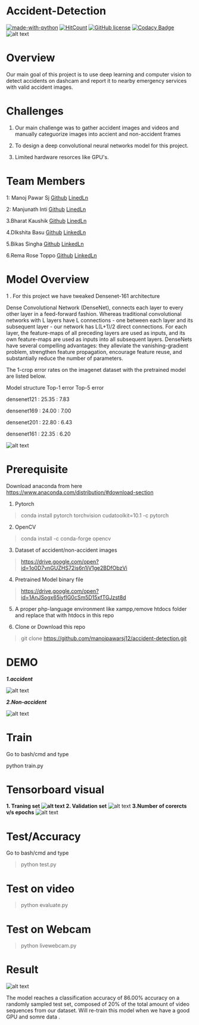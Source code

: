 # Accident-Detection
[![made-with-python](https://img.shields.io/badge/Made%20with-Python-1f425f.svg)](https://www.python.org/)
[![HitCount](http://hits.dwyl.com/manojpawarsj12/accident-detection.svg)](http://hits.dwyl.com/manojpawarsj12/accident-detection)
[![GitHub license](https://img.shields.io/github/license/Naereen/StrapDown.js.svg)](https://github.com/Naereen/StrapDown.js/blob/master/LICENSE)
[![Codacy Badge](https://api.codacy.com/project/badge/Grade/8e257c8d07a74dba891cfb03cd18d76f)](https://www.codacy.com/manual/manojpawarsj12/accident-detection?utm_source=github.com&amp;utm_medium=referral&amp;utm_content=manojpawarsj12/accident-detection&amp;utm_campaign=Badge_Grade)
![alt text](https://raw.githubusercontent.com/manojpawarsj12/accident-detection/master/htdocs/1.png)
# Overview 
Our main goal of this project is to use deep learning and computer vision to detect accidents on dashcam and report it to nearby emergency services with valid accident images.


# Challenges 
1. Our main challenge was to gather accident images and videos and manually categuorize images into accient and non-accident frames

2. To design a deep convolutional neural networks model for this project.

3. Limited hardware resorces like GPU's.
# Team Members
1: Manoj Pawar Sj [Github](https://github.com/manojpawarsj12) [LinedLn](https://www.linkedin.com/in/manojpawarsj)

2: Manjunath Inti [Github](https://github.com/intimanjunath) [LinedLn](https://www.linkedin.com/in/manjunath-i-7b7bb3190)

3.Bharat Kaushik [Github](https://github.com/bharatkaushik9194) [LinedLn](https://www.linkedin.com/in/bharat-kaushik-562887191)

4.DIkshita Basu [Github](https://github.com/hiyabose) [LinkedLn](https://www.linkedin.com/in/dikshita-basu-a74ab2173)

5.Bikas Singha [Github](https://github.com/bikas17080) [LinkedLn](https://www.linkedin.com/in/bikash-singha-28733518a)

6.Rema Rose Toppo [Github](https://github.com/ReemaRoseToppo) [LinkedLn](https://www.linkedin.com/in/udacitystudentreema-rose-toppo)

# Model Overview
1 . For this project we have tweaked Densenet-161 architecture

Dense Convolutional Network (DenseNet), connects each layer to every other layer in a feed-forward fashion. Whereas traditional convolutional networks with L layers have L connections - one between each layer and its subsequent layer - our network has L(L+1)/2 direct connections. For each layer, the feature-maps of all preceding layers are used as inputs, and its own feature-maps are used as inputs into all subsequent layers. DenseNets have several compelling advantages: they alleviate the vanishing-gradient problem, strengthen feature propagation, encourage feature reuse, and substantially reduce the number of parameters.

The 1-crop error rates on the imagenet dataset with the pretrained model are listed below.

Model structure    Top-1 error    Top-5 error

densenet121  :  25.35   : 7.83

densenet169  :  24.00   : 7.00

densenet201  :  22.80   : 6.43

densenet161  :  22.35   : 6.20

![alt text](https://raw.githubusercontent.com/manojpawarsj12/accident-detection/master/assets/densenet1.png)


# Prerequisite 

Download anaconda from here https://www.anaconda.com/distribution/#download-section

1. Pytorch 

> conda install pytorch torchvision cudatoolkit=10.1 -c pytorch


2. OpenCV 

> conda install -c conda-forge opencv

3. Dataset of accident/non-accident images 

>  https://drive.google.com/open?id=1o0D7vnGUZHS72is6n1jV1ge2BDfObzVi

4. Pretrained Model binary file

>  https://drive.google.com/open?id=1AnJSogx65iyfIG0cSm5D15xfTGJzst8d


5.  A proper php-language environment like xampp,remove htdocs folder and replace that with htdocs in this repo 


6. Clone or Download this repo 

> git clone https://github.com/manojpawarsj12/accident-detection.git

# DEMO

***1.accident***

![alt text](https://raw.githubusercontent.com/manojpawarsj12/accident-detection/master/assets/5.gif)

***2.Non-accident***

![alt text](https://raw.githubusercontent.com/manojpawarsj12/accident-detection/master/assets/6.gif)


# Train 

Go to bash/cmd and type

python train.py

# Tensorboard visual 
**1. Traning set 
![alt text](https://raw.githubusercontent.com/manojpawarsj12/accident-detection/master/assets/4.png)
2. Validation set**
![alt text](https://raw.githubusercontent.com/manojpawarsj12/accident-detection/master/assets/2.png)
**3.Number of corercts v/s epochs**
![alt text](https://raw.githubusercontent.com/manojpawarsj12/accident-detection/master/assets/3.png)
# Test/Accuracy

Go to bash/cmd and type

> python test.py

# Test on video

> python evaluate.py

# Test on Webcam

> python livewebcam.py
# Result

![alt text](https://raw.githubusercontent.com/manojpawarsj12/accident-detection/master/assets/1.png)

The model reaches a classification accuracy of 86.00% accuracy on a randomly sampled test set, composed of 20% of the total amount of video sequences from our dataset. Will re-train this model when we have a good GPU and somre data .
